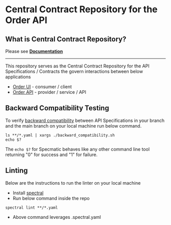 # Central Contract Repository for the Order API

## What is Central Contract Repository?

Please see **[Documentation](https://specmatic.in/documentation/central_contract_repository.html)**

---

This repository serves as the Central Contract Repository for the API Specifications / Contracts the govern interactions between below applications
* [Order UI](http://github.com/znsio/specmatic-order-ui) - consumer / client
* [Order API](http://github.com/znsio/specmatic-order-api) - provider / service / API

## Backward Compatibility Testing

To verify [backward compatibility](https://specmatic.in/#backward-compatibility) between API Specifications in your branch and the main branch on your local machine run below command.

```shell
ls **/*.yaml | xargs ./backward_compatibility.sh
echo $?
```

The ```echo $?``` for Specmatic behaves like any other command line tool returning "0" for success and "1" for failure.

## Linting

Below are the instructions to run the linter on your local machine

* Install [spectral](https://github.com/stoplightio/spectral#-installation-and-usage)
* Run below command inside the repo
```
spectral lint **/*.yaml 
```
* Above command leverages .spectral.yaml
